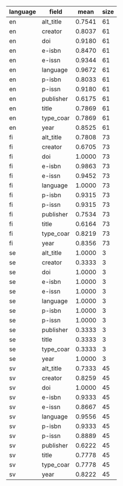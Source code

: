 | language   | field     |   mean |   size |
|------------|-----------|--------|--------|
| en         | alt_title | 0.7541 |     61 |
| en         | creator   | 0.8037 |     61 |
| en         | doi       | 0.9180 |     61 |
| en         | e-isbn    | 0.8470 |     61 |
| en         | e-issn    | 0.9344 |     61 |
| en         | language  | 0.9672 |     61 |
| en         | p-isbn    | 0.8033 |     61 |
| en         | p-issn    | 0.9180 |     61 |
| en         | publisher | 0.6175 |     61 |
| en         | title     | 0.7869 |     61 |
| en         | type_coar | 0.7869 |     61 |
| en         | year      | 0.8525 |     61 |
| fi         | alt_title | 0.7808 |     73 |
| fi         | creator   | 0.6705 |     73 |
| fi         | doi       | 1.0000 |     73 |
| fi         | e-isbn    | 0.9863 |     73 |
| fi         | e-issn    | 0.9452 |     73 |
| fi         | language  | 1.0000 |     73 |
| fi         | p-isbn    | 0.9315 |     73 |
| fi         | p-issn    | 0.9315 |     73 |
| fi         | publisher | 0.7534 |     73 |
| fi         | title     | 0.6164 |     73 |
| fi         | type_coar | 0.8219 |     73 |
| fi         | year      | 0.8356 |     73 |
| se         | alt_title | 1.0000 |      3 |
| se         | creator   | 0.3333 |      3 |
| se         | doi       | 1.0000 |      3 |
| se         | e-isbn    | 1.0000 |      3 |
| se         | e-issn    | 1.0000 |      3 |
| se         | language  | 1.0000 |      3 |
| se         | p-isbn    | 1.0000 |      3 |
| se         | p-issn    | 1.0000 |      3 |
| se         | publisher | 0.3333 |      3 |
| se         | title     | 0.3333 |      3 |
| se         | type_coar | 0.3333 |      3 |
| se         | year      | 1.0000 |      3 |
| sv         | alt_title | 0.7333 |     45 |
| sv         | creator   | 0.8259 |     45 |
| sv         | doi       | 1.0000 |     45 |
| sv         | e-isbn    | 0.9333 |     45 |
| sv         | e-issn    | 0.8667 |     45 |
| sv         | language  | 0.9556 |     45 |
| sv         | p-isbn    | 0.9333 |     45 |
| sv         | p-issn    | 0.8889 |     45 |
| sv         | publisher | 0.6222 |     45 |
| sv         | title     | 0.7778 |     45 |
| sv         | type_coar | 0.7778 |     45 |
| sv         | year      | 0.8222 |     45 |

